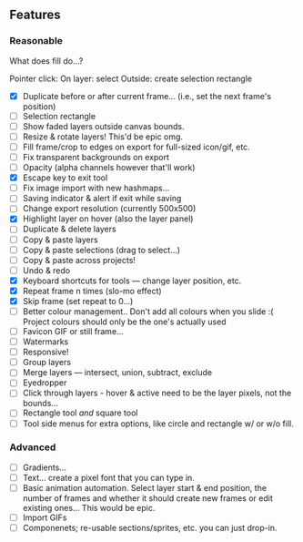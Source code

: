 ## Features

### Reasonable

What does fill do...?

Pointer click:
  On layer: select
  Outside: create selection rectangle

- [x] Duplicate before or after current frame... (i.e., set the next frame's position)
- [ ] Selection rectangle
- [ ] Show faded layers outside canvas bounds.
- [ ] Resize & rotate layers! This'd be epic omg.
- [ ] Fill frame/crop to edges on export for full-sized icon/gif, etc.
- [ ] Fix transparent backgrounds on export
- [ ] Opacity (alpha channels however that'll work)
- [x] Escape key to exit tool
- [ ] Fix image import with new hashmaps...
- [ ] Saving indicator & alert if exit while saving
- [ ] Change export resolution (currently 500x500)
- [x] Highlight layer on hover (also the layer panel)
- [ ] Duplicate & delete layers
- [ ] Copy & paste layers
- [ ] Copy & paste selections (drag to select...)
- [ ] Copy & paste across projects!
- [ ] Undo & redo
- [x] Keyboard shortcuts for tools — change layer position, etc.
- [x] Repeat frame n times (slo-mo effect)
- [x] Skip frame (set repeat to 0...)
- [ ] Better colour management.. Don't add all colours when you slide :( Project colours should only be the one's actually used
- [ ] Favicon GIF or still frame...
- [ ] Watermarks
- [ ] Responsive!
- [ ] Group layers
- [ ] Merge layers — intersect, union, subtract, exclude
- [ ] Eyedropper
- [ ] Click through layers - hover & active need to be the layer pixels, not the bounds...
- [ ] Rectangle tool *and* square tool
- [ ] Tool side menus for extra options, like circle and rectangle w/ or w/o fill.

### Advanced

- [ ] Gradients...
- [ ] Text... create a pixel font that you can type in.
- [ ] Basic animation automation. Select layer start & end position, the number of frames and whether it should create new frames or edit existing ones... This would be epic.
- [ ] Import GIFs
- [ ] Componenets; re-usable sections/sprites, etc. you can just drop-in.